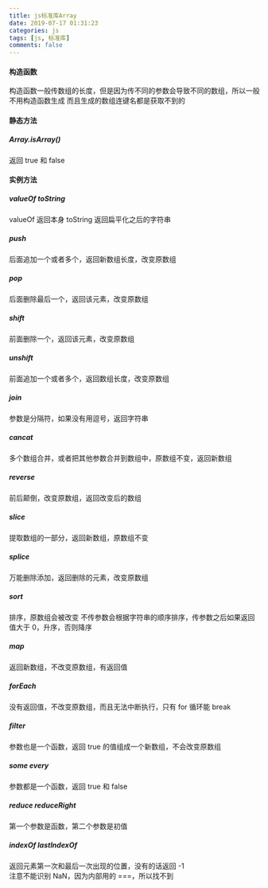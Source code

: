 ```yaml
---
title: js标准库Array
date: 2019-07-17 01:31:23
categories: js
tags: [js, 标准库]
comments: false
---
```


#### 构造函数

构造函数一般传数组的长度，但是因为传不同的参数会导致不同的数组，所以一般不用构造函数生成
而且生成的数组连键名都是获取不到的

#### 静态方法

##### Array.isArray()

返回 true 和 false

#### 实例方法

##### valueOf toString

valueOf 返回本身
toString 返回扁平化之后的字符串

##### push

后面追加一个或者多个，返回新数组长度，改变原数组

##### pop

后面删除最后一个，返回该元素，改变原数组

##### shift

前面删除一个，返回该元素，改变原数组

##### unshift

前面追加一个或者多个，返回数组长度，改变原数组

##### join

参数是分隔符，如果没有用逗号，返回字符串

##### cancat

多个数组合并，或者把其他参数合并到数组中，原数组不变，返回新数组

##### reverse

前后颠倒，改变原数组，返回改变后的数组

##### slice

提取数组的一部分，返回新数组，原数组不变

##### splice

万能删除添加，返回删除的元素，改变原数组

##### sort

排序，原数组会被改变
不传参数会根据字符串的顺序排序，传参数之后如果返回值大于 0，升序，否则降序

##### map

返回新数组，不改变原数组，有返回值

##### forEach

没有返回值，不改变原数组，而且无法中断执行，只有 for 循环能 break

##### filter

参数也是一个函数，返回 true 的值组成一个新数组，不会改变原数组

##### some every

参数都是一个函数，返回 true 和 false

##### reduce reduceRight

第一个参数是函数，第二个参数是初值

##### indexOf lastIndexOf

返回元素第一次和最后一次出现的位置，没有的话返回 -1  
注意不能识别 NaN，因为内部用的 ===，所以找不到
